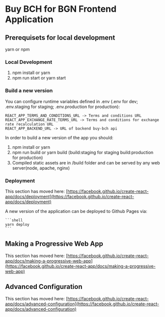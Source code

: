 # Buy BCH for BGN Frontend Application

## Prerequisets for local development

yarn or npm

### Local Development

1. npm install or yarn
2. npm run start or yarn start

### Build a new version

You can configure runtime variables defined in .env (.env for dev; .env.staging for staging; .env.production for production):

    REACT_APP_TERMS_AND_CONDITIONS_URL -> Terms and conditions URL
    REACT_APP_EXCHANGE_RATE_TERMS_URL -> Terms and conditions for exchange rate recalculation URL
    REACT_APP_BACKEND_URL -> URL of backend buy-bch api

In order to build a new version of the app you should:

1. npm install or yarn
2. npm run build or yarn build (build:staging for staging build:production for production)
3. Compiled static assets are in /build folder and can be served by any web server(node, apache, nginx)

### Deployment

This section has moved here: [https://facebook.github.io/create-react-app/docs/deployment](https://facebook.github.io/create-react-app/docs/deployment)

A new version of the application can be deployed to Github Pages via:

    ```shell
    yarn deploy
    ```

## Making a Progressive Web App

This section has moved here: [https://facebook.github.io/create-react-app/docs/making-a-progressive-web-app](https://facebook.github.io/create-react-app/docs/making-a-progressive-web-app)

## Advanced Configuration

This section has moved here: [https://facebook.github.io/create-react-app/docs/advanced-configuration](https://facebook.github.io/create-react-app/docs/advanced-configuration)
